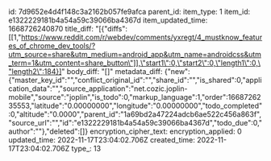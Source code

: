 id: 7d9652e4d4f148c3a2162b057fe9afca
parent_id: 
item_type: 1
item_id: e1322229181b4a54a59c39066ba4367d
item_updated_time: 1668726240870
title_diff: "[{\"diffs\":[[1,\"https://www.reddit.com/r/webdev/comments/yxregt/4_mustknow_features_of_chrome_dev_tools/?utm_source=share&utm_medium=android_app&utm_name=androidcss&utm_term=1&utm_content=share_button\"]],\"start1\":0,\"start2\":0,\"length1\":0,\"length2\":184}]"
body_diff: "[]"
metadata_diff: {"new":{"master_key_id":"","conflict_original_id":"","share_id":"","is_shared":0,"application_data":"","source_application":"net.cozic.joplin-mobile","source":"joplin","is_todo":0,"markup_language":1,"order":1668726235553,"latitude":"0.00000000","longitude":"0.00000000","todo_completed":0,"altitude":"0.0000","parent_id":"1a69bd2a47224adcb6ae522c456a863f","source_url":"","id":"e1322229181b4a54a59c39066ba4367d","todo_due":0,"author":""},"deleted":[]}
encryption_cipher_text: 
encryption_applied: 0
updated_time: 2022-11-17T23:04:02.706Z
created_time: 2022-11-17T23:04:02.706Z
type_: 13